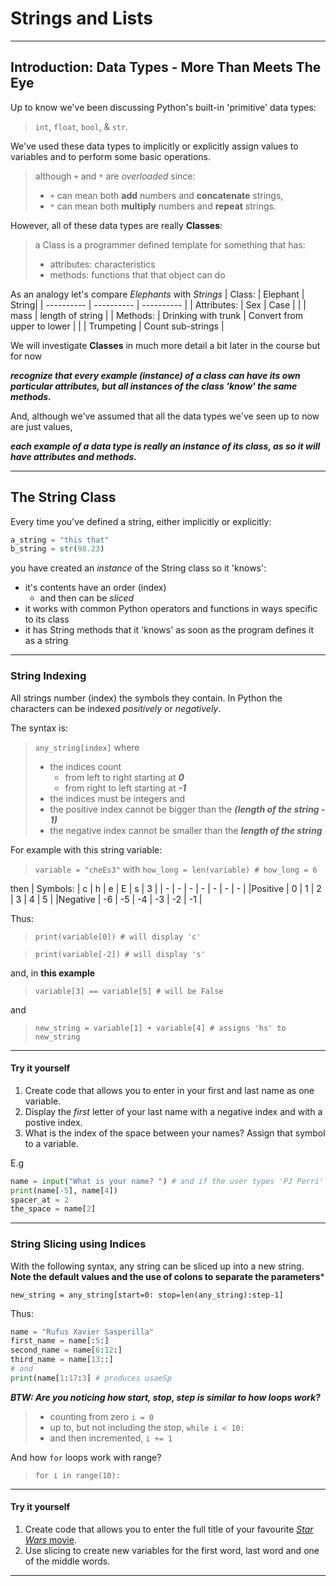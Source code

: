 # Strings and Lists
---

## Introduction:  Data Types - More Than Meets The Eye

Up to know we've been discussing Python's built-in 'primitive' data types: 
> `int`, `float`, `bool`, & `str`.

We've used these data types to implicitly or explicitly assign values to variables and to perform some basic operations.
> although `+` and `*` are *overloaded* since:
> - `+` can mean both **add** numbers and **concatenate** strings, 
> - `*` can mean both **multiply** numbers and **repeat** strings.

However, all of these data types are really **Classes**:
> a Class is a programmer defined template for something that has:
> - attributes: characteristics
> - methods: functions that that object can do

As an analogy let's compare *Elephants* with *Strings*
| Class: | Elephant | String|
| ---------- | ---------- | ---------- |
| Attributes: | Sex | Case |
| | mass | length of string |
| Methods: | Drinking with trunk | Convert from upper to lower |
| | Trumpeting | Count sub-strings |


We will investigate **Classes** in much more detail a bit later in the course but for now 

***recognize that every example (instance) of a class can have its own particular attributes, but all instances of the class 'know' the same methods.***

And, although we've assumed that all the data types we've seen up to now are just values,

***each example of a data type is really an instance of its class, as so it will have attributes and methods.***

---

## The String Class

Every time you've defined a string, either implicitly or explicitly:
``` py
a_string = "this that"
b_string = str(98.23)
```

you have created an *instance* of the String class so it 'knows':
- it's contents have an order (index)
  - and then can be *sliced* 
- it works with common Python operators and functions in ways specific to its class
- it has String methods that it 'knows' as soon as the program defines it as a string

---
### String Indexing

All strings number (index) the symbols they contain.
In Python the characters can be indexed *positively* or *negatively*.

The syntax is:
> `any_string[index]`
> where
> - the indices count 
>    - from left to right starting at ***0***
>    - from right to left starting at ***-1***
> - the indices must be integers
> and
> - the positive index cannot be bigger than the ***(length of the string - 1)***
> - the negative index cannot be smaller than the ***length of the string***

For example with this string variable:

> `variable = "cheEs3"`
with 
> `how_long = len(variable) # how_long = 6`
> 
then
| Symbols: | c | h | e | E | s | 3 |
|   -      | - | - | - | - | - | - |
|Positive  | 0 | 1 | 2 | 3 | 4 | 5 |
|Negative  | -6 | -5 | -4 | -3 | -2 | -1 |

Thus:

> `print(variable[0]) # will display 'c'`

> `print(variable[-2]) # will display 's'`

and, in **this example** 

> `variable[3] == variable[5] # will be False`

and

> `new_string = variable[1] + variable[4] # assigns 'hs' to new_string`

---

#### Try it yourself

1. Create code that allows you to enter in your first and last name as one variable.
1. Display the *first* letter of your last name with a negative index and with a postive index.
1. What is the index of the space between your names? Assign that symbol to a variable.

E.g
``` py
name = input("What is your name? ") # and if the user types 'PJ Perri'
print(name[-5], name[4])
spacer_at = 2
the_space = name[2]
```

---

### String Slicing using Indices

With the following syntax, any string can be sliced up into a new string. **Note the default values and the use of colons to separate the parameters***

`new_string = any_string[start=0: stop=len(any_string):step-1]`

Thus:

``` py
name = "Rufus Xavier Sasperilla"
first_name = name[:5:]
second_name = name[6:12:]
third_name = name[13::]
# and
print(name[1:17:3] # produces usaeSp
```
***BTW: Are you noticing how start, stop, step is similar to how loops work?***
> - counting from zero `i = 0`
> - up to, but not including the stop, `while i < 10:`
> - and then incremented, `i += 1`

And how `for` loops work with range?

> `for i in range(10):`

---

#### Try it yourself

1. Create code that allows you to enter the full title of your favourite [*Star Wars* movie](https://en.wikipedia.org/wiki/List_of_Star_Wars_films).
2. Use slicing to create new variables for the first word, last word and one of the middle words.

---




